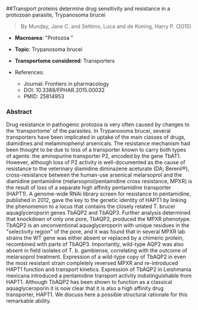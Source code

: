 ##Transport proteins determine drug sensitivity and resistance in a protozoan parasite, Trypanosoma brucei

> By Munday, Jane C. and Settimo, Luca and de Koning, Harry P. (2015)

- **Macroarea**: "Protozoa "
- **Topic**: Trypanosoma brucei
- **Transportome considered**: Transporters

- References:
  - Journal: Frontiers in pharmacology
  - DOI: 10.3389/FPHAR.2015.00032
  - PMID: 25814953

### Abstract

Drug resistance in pathogenic protozoa is very often caused by changes to the 'transportome' of the parasites. In Trypanosoma brucei, several transporters have been implicated in uptake of the main classes of drugs, diamidines and melaminophenyl arsenicals. The resistance mechanism had been thought to be due to loss of a transporter known to carry both types of agents: the aminopurine transporter P2, encoded by the gene TbAT1. However, although loss of P2 activity is well-documented as the cause of resistance to the veterinary diamidine diminazene aceturate (DA; Berenil®), cross-resistance between the human-use arsenical melarsoprol and the diamidine pentamidine (melarsoprol/pentamidine cross resistance, MPXR) is the result of loss of a separate high affinity pentamidine transporter (HAPT1). A genome-wide RNAi library screen for resistance to pentamidine, published in 2012, gave the key to the genetic identity of HAPT1 by linking the phenomenon to a locus that contains the closely related T. brucei aquaglyceroporin genes TbAQP2 and TbAQP3. Further analysis determined that knockdown of only one pore, TbAQP2, produced the MPXR phenotype. TbAQP2 is an unconventional aquaglyceroporin with unique residues in the "selectivity region" of the pore, and it was found that in several MPXR lab strains the WT gene was either absent or replaced by a chimeric protein, recombined with parts of TbAQP3. Importantly, wild-type AQP2 was also absent in field isolates of T. b. gambiense, correlating with the outcome of melarsoprol treatment. Expression of a wild-type copy of TbAQP2 in even the most resistant strain completely reversed MPXR and re-introduced HAPT1 function and transport kinetics. Expression of TbAQP2 in Leishmania mexicana introduced a pentamidine transport activity indistinguishable from HAPT1. Although TbAQP2 has been shown to function as a classical aquaglyceroporin it is now clear that it is also a high affinity drug transporter, HAPT1. We discuss here a possible structural rationale for this remarkable ability.
